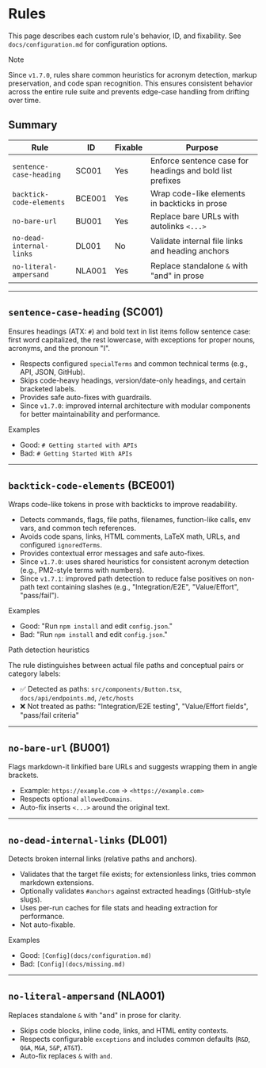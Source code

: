 # Rules

This page describes each custom rule's behavior, ID, and fixability. See `docs/configuration.md` for configuration options.

> [!NOTE]
> Since `v1.7.0`, rules share common heuristics for acronym detection, markup preservation, and code span recognition. This ensures consistent behavior across the entire rule suite and prevents edge-case handling from drifting over time.

## Summary

| Rule | ID | Fixable | Purpose |
|------|----|---------|---------|
| `sentence-case-heading` | SC001 | Yes | Enforce sentence case for headings and bold list prefixes |
| `backtick-code-elements` | BCE001 | Yes | Wrap code-like elements in backticks in prose |
| `no-bare-url` | BU001 | Yes | Replace bare URLs with autolinks `<...>` |
| `no-dead-internal-links` | DL001 | No | Validate internal file links and heading anchors |
| `no-literal-ampersand` | NLA001 | Yes | Replace standalone `&` with "and" in prose |

---

## `sentence-case-heading` (SC001)

Ensures headings (ATX: `#`) and bold text in list items follow sentence case: first word capitalized, the rest lowercase, with exceptions for proper nouns, acronyms, and the pronoun "I".

- Respects configured `specialTerms` and common technical terms (e.g., API, JSON, GitHub).
- Skips code-heavy headings, version/date-only headings, and certain bracketed labels.
- Provides safe auto-fixes with guardrails.
- Since `v1.7.0`: improved internal architecture with modular components for better maintainability and performance.

Examples

- Good: `# Getting started with APIs`
- Bad: `# Getting Started With APIs`

---

## `backtick-code-elements` (BCE001)

Wraps code-like tokens in prose with backticks to improve readability.

- Detects commands, flags, file paths, filenames, function-like calls, env vars, and common tech references.
- Avoids code spans, links, HTML comments, LaTeX math, URLs, and configured `ignoredTerms`.
- Provides contextual error messages and safe auto-fixes.
- Since `v1.7.0`: uses shared heuristics for consistent acronym detection (e.g., PM2-style terms with numbers).
- Since `v1.7.1`: improved path detection to reduce false positives on
  non-path text containing slashes (e.g., "Integration/E2E", "Value/Effort",
  "pass/fail").

Examples

- Good: "Run `npm install` and edit `config.json`."
- Bad: "Run `npm install` and edit `config.json`."

Path detection heuristics

The rule distinguishes between actual file paths and conceptual pairs or
category labels:

- ✅ Detected as paths: `src/components/Button.tsx`, `docs/api/endpoints.md`, `/etc/hosts`
- ❌ Not treated as paths: "Integration/E2E testing", "Value/Effort fields",
  "pass/fail criteria"

---

## `no-bare-url` (BU001)

Flags markdown-it linkified bare URLs and suggests wrapping them in angle brackets.

- Example: `https://example.com` → `<https://example.com>`
- Respects optional `allowedDomains`.
- Auto-fix inserts `<...>` around the original text.

---

## `no-dead-internal-links` (DL001)

Detects broken internal links (relative paths and anchors).

- Validates that the target file exists; for extensionless links, tries common markdown extensions.
- Optionally validates `#anchors` against extracted headings (GitHub-style slugs).
- Uses per-run caches for file stats and heading extraction for performance.
- Not auto-fixable.

Examples

- Good: `[Config](docs/configuration.md)`
- Bad: `[Config](docs/missing.md)`

---

## `no-literal-ampersand` (NLA001)

Replaces standalone `&` with "and" in prose for clarity.

- Skips code blocks, inline code, links, and HTML entity contexts.
- Respects configurable `exceptions` and includes common defaults (`R&D`, `Q&A`, `M&A`, `S&P`, `AT&T`).
- Auto-fix replaces `&` with `and`.
